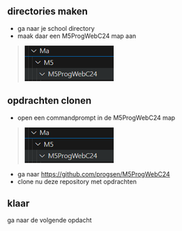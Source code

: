 
## directories maken

- ga naar je school directory
- maak daar een M5ProgWebC24 map aan

>![](img/mapstart.PNG)


## opdrachten clonen

- open een commandprompt in de M5ProgWebC24 map
>![](img/mapstart.PNG)

- ga naar https://github.com/progsen/M5ProgWebC24
- clone nu deze repository met opdrachten 

## klaar

ga naar de volgende opdacht